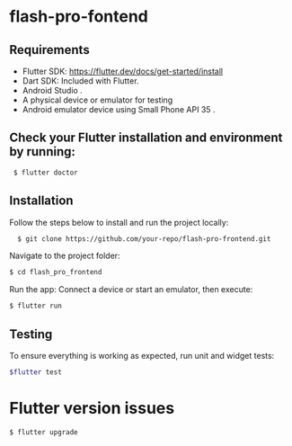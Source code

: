 # flash-pro-fontend
## Requirements
  - Flutter SDK: https://flutter.dev/docs/get-started/install
  - Dart SDK: Included with Flutter.
  - Android Studio .
  - A physical device or emulator for testing 
  - Android emulator device using Small Phone API 35 .
## Check your Flutter installation and environment by running:
   ```bash
    $ flutter doctor
   ```
## Installation

Follow the steps below to install and run the project locally:
  ```bash
    $ git clone https://github.com/your-repo/flash-pro-frontend.git
  ```
Navigate to the project folder:
  ```bash
  $ cd flash_pro_frontend
  ```
Run the app: Connect a device or start an emulator, then execute:
  ```bash
  $ flutter run
  ```

## Testing

To ensure everything is working as expected, run unit and widget tests:
  ```bash
  $flutter test
  ```
# Flutter version issues

   ```bash
  $ flutter upgrade
  ```
